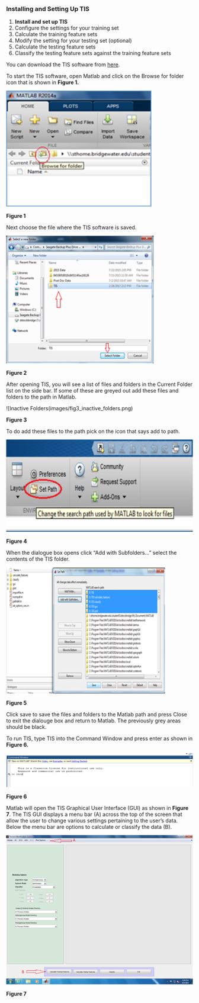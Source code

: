 ### Installing and Setting Up TIS

1. **Install and set up TIS** 
2. Configure the settings for your training set 
3. Calculate the training feature sets 
4. Modify the setting for your testing set (optional) 
5. Calculate the testing feature sets 
6. Classify the testing feature sets against the training feature sets 


You can download the TIS software from [here](http://github.com/erimcg/tis).

To start the TIS software, open Matlab and click on the Browse for folder icon that is shown in **Figure 1.** 

![Browse for TIS](images/fig1_click_browse.png)

**Figure 1**

Next choose the file where the TIS software is saved. 

![Choose TIS Location](images/fig2_choose_tis_loc.png)

 **Figure 2**

After opening TIS, you will see a list of files and folders in the Current Folder list on the side bar. If some of these are greyed out add these files and folders to the path in Matlab.
 
![Inactive Folders(images/fig3_inactive_folders.png)

**Figure 3**

To do add these files to the path pick on the icon that says add to path. 

![Add to Path](images/fig4_add_to_path.png)

**Figure 4**

When the dialogue box opens click “Add with Subfolders…” select the contents of the TIS folder. 

![Add with Subfolders](images/fig5_add_with_subfolders.png)
 
**Figure 5**
 
Click save to save the files and folders to the Matlab path and press Close to exit the dialouge box and return to Matlab. The previously grey areas should be black. 

To run TIS, type TIS into the Command Window and press enter as shown in **Figure 6.** 

![Start TIS](images/fig6_start_tis.png)

**Figure 6**

Matlab will open the TIS Graphical User Interface (GUI) as shown in **Figure 7**. The TIS GUI displays a menu bar (A) across the top of the screen that allow the user to change various settings pertaining to the user’s data. Below the menu bar are options to calculate or classify the data (B).
 
![TIS GUI](images/fig7_tis_gui.png) 

**Figure 7**

